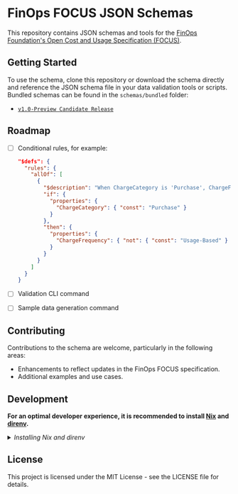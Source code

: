 # FinOps FOCUS JSON Schemas

This repository contains JSON schemas and tools for the [FinOps Foundation's Open Cost and Usage Specification (FOCUS)](https://focus.finops.org/).

## Getting Started

To use the schema, clone this repository or download the schema directly and reference the JSON schema file in your data validation tools or scripts. Bundled schemas can be found in the `schemas/bundled` folder:

- [`v1.0-Preview Candidate Release`](./schemas/bundled/1.0-rc.1.schema.json)

## Roadmap

- [ ] Conditional rules, for example:

  ```json
  "$defs": {
    "rules": {
      "allOf": [
        {
          "$description": "When ChargeCategory is 'Purchase', ChargeFrequency MUST NOT be 'Usage-Based'.",
          "if": {
            "properties": {
              "ChargeCategory": { "const": "Purchase" }
            }
          },
          "then": {
            "properties": {
              "ChargeFrequency": { "not": { "const": "Usage-Based" } }
            }
          }
        }
      ]
    }
  }
  ```

- [ ] Validation CLI command
- [ ] Sample data generation command

## Contributing

Contributions to the schema are welcome, particularly in the following areas:

- Enhancements to reflect updates in the FinOps FOCUS specification.
- Additional examples and use cases.

## Development

**For an optimal developer experience, it is recommended to install [Nix](https://nixos.org/download.html) and [direnv](https://direnv.net/docs/installation.html).**

<details><summary><i>Installing Nix and direnv</i></summary><br>

**Note: These are instructions that _SHOULD_ work in most cases. Consult the links above for the official instructions for your OS.**

Install Nix:

```sh
sh <(curl -L https://nixos.org/nix/install) --daemon
```

Consult the [installation instructions](https://direnv.net/docs/installation.html) to install direnv using your package manager.

On MacOS:

```sh
brew install direnv
```

Install from binary builds:

```sh
curl -sfL https://direnv.net/install.sh | bash
```

The last step is to configure your shell to use direnv. For example for bash, add the following lines at the end of your `~/.bashrc`:

    eval "\$(direnv hook bash)"

**Then restart the shell.**

For other shells, see [https://direnv.net/docs/hook.html](https://direnv.net/docs/hook.html).

**MacOS specific instructions**

Nix may stop working after a MacOS upgrade. If it does, follow [these instructions](https://github.com/NixOS/nix/issues/3616#issuecomment-662858874).

<hr>
</details>

## License

This project is licensed under the MIT License - see the LICENSE file for details.
